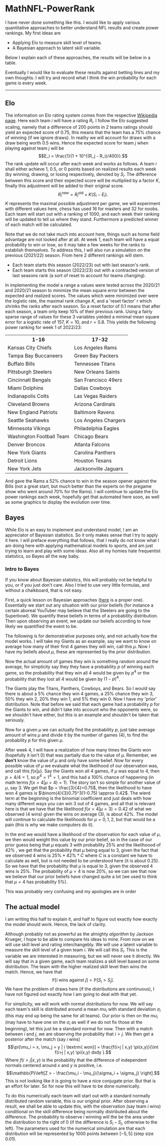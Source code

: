# MathNFL-PowerRank
I have never done something like this. I would like to apply various quantitative approaches to better understand NFL results and create power rankings. My first ideas are
- Applying Elo to measure skill level of teams.
- A Bayesian approach to latent skill variable.

Below I explain each of these approaches, the results will be below in a table.

Eventually I would like to evaluate these results against betting lines and my own thoughts. I will try and record what I think the win probability for each game is every week.

---
## Elo
The information on Elo rating system comes from the respective [Wikipedia page](https://en.wikipedia.org/wiki/Elo_rating_system). Here each team $i$ will have a rating $R_i$. I follow the Elo suggested scaling, namely that a difference of 200 points in 2 teams ratings should yield an expected score of 0.75, this means that the team has a 75% chance of winning (if we ignore draws). In reality we will account for draws with a draw being worth 0.5 wins. Hence the expected score for team $j$ when playing against team $j$ will be
$$E_i = \frac{1}{1 + 10^{(R_j - R_i)/400}}.$$
The rank update will occur after each week and works as follows. A team $i$ shall either achieve 1, 0.5, or 0 points based on realized results each week (by winning, drawing, or losing respectively, denoted by $S_i$. The difference between this score and their expected score will be multiplied by a factor $K$, finally this adjustment will be added to their original score.
$$R_i^{\textrm{new}} = R_i^{\textrm{old}} + K (S_i - E_i).$$
$K$ represents the maximal possible adjustment per game, we will experiment with different values here, chess has used 16 for masters and 32 for noobs.
Each team will start out with a ranking of 1000, and each week their ranking will be updated to tell us where they stand. Furthermore a predicted winner of each match will be calculated.

Note that we do not take much into account here, things such as home field advantage are not looked after at all. At week 1, each team will have a equal probability to win or lose, so it may take a few weeks for the ranks to establish themselves. To address this, I will also run a simulation on the previous (2021/22) season. From here 2 different rankings will stem. 
- Each team starts this season (2022/23) out with last season's rank.
- Each team starts this season (2022/23) out with a contracted version of last seasons rank (a sort of reset to account for teams changing).

In implementing the model a range a values were tested across the 2020/21 and 2020/21 season to minimize the mean square error between the expected and realized scores. The values which were minimized over were the logistic rate, the maximal rank change $K$, and a 'reset factor' $r$ which shrinks the ranks after each season. So a reset factor of $0.1$ means that after each season, a team only keep 10% of their previous rank. Using a fairly sparse range of values for these 3 variables yielded a minimal mean square error for a logistic rate of 157, $K=10$, and $r=0.8$. This yields the following power ranking for week 1 of 2022/23:

<table>
  <tr>
    <th>1-16</th>
    <th>17-32</th>
  </tr>
 <tr>
<td>Kansas City Chiefs</td>
<td>Los Angeles Rams</td>
</tr><tr>
<td>Tampa Bay Buccaneers</td>
<td>Green Bay Packers</td>
</tr><tr>
<td>Buffalo Bills</td>
<td>Tennessee Titans</td>
</tr><tr>
<td>Pittsburgh Steelers</td>
<td>New Orleans Saints</td>
</tr><tr>
<td>Cincinnati Bengals</td>
<td>San Francisco 49ers</td>
</tr><tr>
<td>Miami Dolphins</td>
<td>Dallas Cowboys</td>
</tr><tr>
<td>Indianapolis Colts</td>
<td>Las Vegas Raiders</td>
</tr><tr>
<td>Cleveland Browns</td>
<td>Arizona Cardinals</td>
</tr><tr>
<td>New England Patriots</td>
<td>Baltimore Ravens</td>
</tr><tr>
<td>Seattle Seahawks</td>
<td>Los Angeles Chargers</td>
</tr><tr>
<td>Minnesota Vikings</td>
<td>Philadelphia Eagles</td>
</tr><tr>
<td>Washington Football Team</td>
<td>Chicago Bears</td>
</tr><tr>
<td>Denver Broncos</td>
<td>Atlanta Falcons</td>
</tr><tr>
<td>New York Giants</td>
<td>Carolina Panthers</td>
</tr><tr>
<td>Detroit Lions</td>
<td>Houston Texans</td>
</tr><tr>
<td>New York Jets</td>
<td>Jacksonville Jaguars</td>
 </tr>
</table>
And gave the Rams a 52% chance to win in the season opener against the Bills (not a great start, but much better than the experts on the pregame show who went around 70% for the Rams). I will continue to update the Elo power rankings each week, hopefully get that automated here soon, as well as some graphics to display the evolution over time.

## Bayes
While Elo is an easy to implement and understand model, I am an appreciator of Bayesian statistics. So it only makes sense that I try to apply it here. I will preface everything that follows, that I really do not know what I am doing here with applying mathematical models to sports, and am just trying to learn and play with some ideas. Also all my homies hate frequentist statistics, so Bayes all the way baby.

### Intro to Bayes
If you know about Bayesian statistics, this will probably not be helpful to you, or if you just don't care. Also I tried to use very little formulas, and without a chalkboard, that is not easy.

First, a quick lesson on Bayesian approaches ([here](https://en.wikipedia.org/wiki/Bayesian_statistics) is a proper one). Essentially we start out any situation with our prior beliefs (for instance a certain aboreal YouTuber may believe that the Steelers are going to the Superbowl). We quantify these beliefs in terms of a probability distribution. Then upon observing an event, we update our beliefs according to how likely we quantified the event to be.

The following is for demonstrative purposes only, and not actually how the model works. I will take my Giants as an example, say we want to know on average how many of their first 4 games they will win, call this $\mu$. Now I have my beliefs about $\mu$, these are represented by the prior distribution. 

Now the actual amount of games they win is something random around the average, for simplicity say they they have a probability $p$ of winning each game, so the probability that they win all 4 would be given by $p^4$ or the probability that they lost all 4 would be given by $(1-p)^4$.

The Giants play the Titans, Panthers, Cowboys, and Bears. So I would say there is about a 5% chance they win 4 games, a 25% chance they win 3, 50% they win 2, 20% they win 1, and 5% they win 0. Now I have my 'prior' distribution. Note that before we said that each game had a probability $p$ for the Giants to win, and didn't take into account who the opponents were, so we shouldn't have either, but this is an example and shouldn't be taken that seriously. 

Now for a given $\mu$ we can actually find the probability $p$, just take average amount of wins $\mu$ and divide it by the number of games (4), to find the probability $p$ for this given $\mu$. 

After week 4, I will have a realization of how many times the Giants won (hopefully it isn't 0) that was partially due to the value of $\mu$. Remember, we **don't** know the value of $\mu$ and only have some belief. Now for every possible value of $\mu$ we evaluate what the likelihood of our observation was, and call this $f(x | \mu)$. Say the Giants won all 4 games, if $\mu$ was equal to 4, then $p = 4/4 =1$, so $p^4 = 1^4 =1$, and this had a 100% chance of happening (in math terms $f(x=4| \mu=4) = 1$). The story isn't so simple for another value of $\mu$, say 3. We get that $p = \frac{3}{4}=0.75$, then the likelihood to have won 4 games is $\binom{4}{3}0.75^3(1-0.75) \approx 0.42$. The wierd term at the beginning is the binomial coefficient and just deals with how many different ways you can win 3 out of 4 games, and all that is relevant here is that we have that the likelihood $f(x=4 | \mu=3) = 0.42$ of what we observed (4 wins) given the wins on average (3), is about 42%. The model will continue to calculate the likelihoods for $\mu = 0,1,2$, but that would be a pain (this is why we make computers do it). 

In the end we would have a likelihood of the observation for each value of $\mu$, we then would weight this value by our prior belief, so in the case of our prior guess being  that $\mu$ equals 3 with probability 25% and the likelihoood of 42% , we get that the probability that $\mu$ being equal to 3, given the fact that we observed 4 wins is $25\% * 42\% * C$ where $C$ is a constant we have to calculate as well, but is not needed to be understood here (it is about 0.25). So we have that the probability that $\mu$ is equal to 3, given the observed 4 wins is 25%. The probability of $\mu=4$ is now 20%, so we can see that now we believe that our prior beliefs have changed quite a lot (we used to think that $\mu=4$ has probability 5%).

This was probably very confusing and my apologies are in order

## The actual model
I am writing this half to explain it, and half to figure out exactly how exactly the model should work. Hence, the lack of clarity.

Although probably not as powerful as the almighty _algorithm_ by Jackson Krueger, I hope to be able to compare his ideas to mine. From now on we will use skill level and rating interchangebly. We will use a latent variable to measure the skill level of a given team $i$. We will call this $S_i$. This is the variable we are interested in measuring, but we will never see it directly. We will say that in a given game, each team realizes a skill level based on some distribution. The team with the higher realized skill level then wins the match. Hence, we have that 
$$ \mathbb{P} [ i \textrm{ wins against } j ] = \mathbb{P} [ S_i > S_j ] .$$
We have the problem of draws here (if the distributions are continuous), I have not figured out exactly how I am going to deal with that yet.

For simplicity, we will work with normal distributions for now. We will say each team's skill is distributed around a mean $mu_i$ with standard deviation $\sigma_i$ (this may end up being the same for all teams). Our prior is then on the $mu_i$ (may have to have one on the $\sigma_i$ as well if we do not fix those at the beginning), let this just be a standard normal for now. Then with a match between $i$ and $j$, we are observing the probability that $i>j$. We then get a posterior after the match (say $i$ wins)
$$\pi(\mu_i = x, \mu_j = y | i \textrm{ won}] = \frac{f(i>j | x,y) \pi(x,y)}{\int f(i>j | x,y) \pi(x,y) dxdy }.$$
Where $f(i>j | x,y)$ is the probability that the difference of independent normals centered around $x$ and $y$ is positive, i.e. 
$$\mathbb{P}\left[Z > - \frac{\mu_i - \mu_j}{\sigma_i + \sigma_j} \right].$$
This is not looking like it is going to have a nice conjugate prior. But that is an effort for later. So for now this will have to be done numerically.

To do this numerically each team will start out with a standard normally distributed random variable, this is our original prior. After observing a result, we shall be able to update this, with the observation (say team $i$ wins) conditional on the skill difference being normally distributed about the difference. The probability to observe $i$ winning will the be the area under the distribution to the right of 0 (if the difference is $S_i - S_j$, otherwise to the left). The parameters used for the numerical simulation are that each distribution will be represented by 1000 points between $[-5,5]$ (step size 0.01). 
